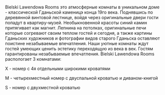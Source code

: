 Bielski Lawendowa Rooms это атмосферные комнаты в уникальном доме - классической Гданьской каменицэ конца 19го века.  Поднявшись по деревянной винтовой лестнице, войдя через оригинальные двери гости попадут в квартиру-музей. Необыкновенной красоты синий камин притягивает как магнит. Лепнина на потолках, оригинальные печи которые согревают своим теплом гостей и сегодня, а также картины Гданьских художников и фотографии видов старого Гданьска оставляют поистине незабываемые впечатления. Наши уютные комнаты ждут гостей умеющих ценить эстетику переходящую из века в век. Гостям гарантированы незабываемые впечатления.
Bielski Lawendowa Rooms распологает 3 комнатами:

X - номер с 4я отдельными широкими кроватями

M - четырехместный номер с двуспальной кроватью и диваном-книгой

S - номер с двухместной кроватью
